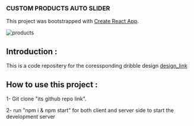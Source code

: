 ### CUSTOM PRODUCTS AUTO SLIDER
This project was bootstrapped with [Create React App](https://github.com/facebook/create-react-app).

![products](https://user-images.githubusercontent.com/60320144/201047971-e3c5bf3f-3451-48ba-bd5a-38e9bf7555f3.png)

## Introduction :
This is a code repositery for the coressponding dribble design [design_link](shorturl.at/qLOTZ)

## How to use this project :
1- Git clone "its github repo link".

2- run "npm i & npm start" for both client and server side to start the development server  
